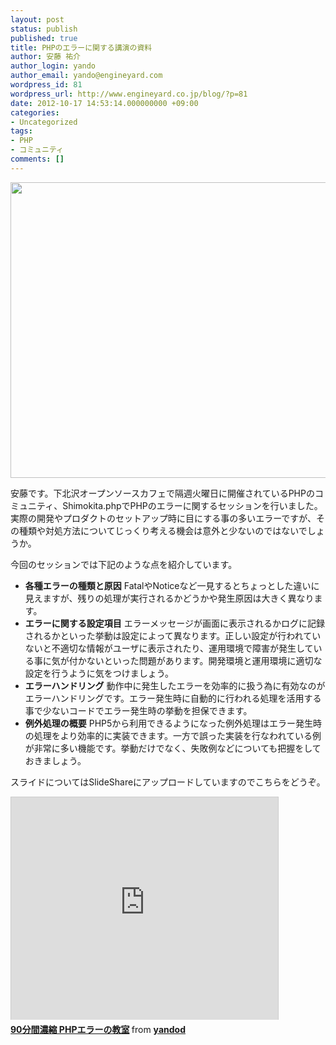 ```yaml
---
layout: post
status: publish
published: true
title: PHPのエラーに関する講演の資料
author: 安藤 祐介
author_login: yando
author_email: yando@engineyard.com
wordpress_id: 81
wordpress_url: http://www.engineyard.co.jp/blog/?p=81
date: 2012-10-17 14:53:14.000000000 +09:00
categories:
- Uncategorized
tags:
- PHP
- コミュニティ
comments: []
---
```

<a href="http://www.engineyard.co.jp/blog/wp-content/uploads/2012/10/error.png"><img src="http://www.engineyard.co.jp/blog/wp-content/uploads/2012/10/error.png" alt="" title="error" width="636" height="473" class="alignnone size-full wp-image-82" /></a>

安藤です。下北沢オープンソースカフェで隔週火曜日に開催されているPHPのコミュニティ、Shimokita.phpでPHPのエラーに関するセッションを行いました。実際の開発やプロダクトのセットアップ時に目にする事の多いエラーですが、その種類や対処方法についてじっくり考える機会は意外と少ないのではないでしょうか。

今回のセッションでは下記のような点を紹介しています。

<ul>
	<li><strong>各種エラーの種類と原因</strong>
FatalやNoticeなど一見するとちょっとした違いに見えますが、残りの処理が実行されるかどうかや発生原因は大きく異なります。</li>
	<li><strong>エラーに関する設定項目</strong>
エラーメッセージが画面に表示されるかログに記録されるかといった挙動は設定によって異なります。正しい設定が行われていないと不適切な情報がユーザに表示されたり、運用環境で障害が発生している事に気が付かないといった問題があります。開発環境と運用環境に適切な設定を行うように気をつけましょう。</li>
	<li><strong>エラーハンドリング</strong>
動作中に発生したエラーを効率的に扱う為に有効なのがエラーハンドリングです。エラー発生時に自動的に行われる処理を活用する事で少ないコードでエラー発生時の挙動を担保できます。</li>
	<li><strong>例外処理の概要</strong>
PHP5から利用できるようになった例外処理はエラー発生時の処理をより効率的に実装できます。一方で誤った実装を行なわれている例が非常に多い機能です。挙動だけでなく、失敗例などについても把握をしておきましょう。</li>
</ul>

スライドについてはSlideShareにアップロードしていますのでこちらをどうぞ。
<iframe src="http://www.slideshare.net/slideshow/embed_code/14760315" width="427" height="356" frameborder="0" marginwidth="0" marginheight="0" scrolling="no" style="border:1px solid #CCC;border-width:1px 1px 0;margin-bottom:5px" allowfullscreen> </iframe> <div style="margin-bottom:5px"> <strong> <a href="http://www.slideshare.net/yandod/90-php" title="90分間濃縮 PHPエラーの教室" target="_blank">90分間濃縮 PHPエラーの教室</a> </strong> from <strong><a href="http://www.slideshare.net/yandod" target="_blank">yandod</a></strong> </div>
